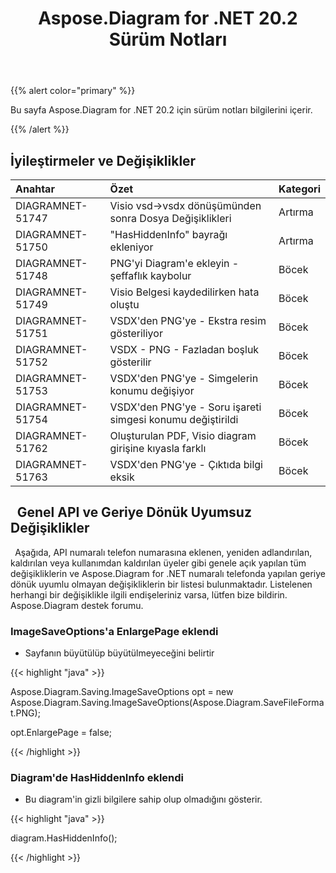 ﻿---
title: Aspose.Diagram for .NET 20.2 Sürüm Notları
type: docs
weight: 60
url: /tr/net/aspose-diagram-for-net-20-2-release-notes/
---
{{% alert color="primary" %}} 

Bu sayfa Aspose.Diagram for .NET 20.2 için sürüm notları bilgilerini içerir.

{{% /alert %}} 
## **İyileştirmeler ve Değişiklikler**

|**Anahtar**|**Özet**|**Kategori**|
|:- |:- |:- |
|DIAGRAMNET-51747|Visio vsd->vsdx dönüşümünden sonra Dosya Değişiklikleri|Artırma|
|DIAGRAMNET-51750|"HasHiddenInfo" bayrağı ekleniyor|Artırma|
|DIAGRAMNET-51748|PNG'yi Diagram'e ekleyin - şeffaflık kaybolur|Böcek|
|DIAGRAMNET-51749|Visio Belgesi kaydedilirken hata oluştu|Böcek|
|DIAGRAMNET-51751|VSDX'den PNG'ye - Ekstra resim gösteriliyor|Böcek|
|DIAGRAMNET-51752|VSDX - PNG - Fazladan boşluk gösterilir|Böcek|
|DIAGRAMNET-51753|VSDX'den PNG'ye - Simgelerin konumu değişiyor|Böcek|
|DIAGRAMNET-51754|VSDX'den PNG'ye - Soru işareti simgesi konumu değiştirildi|Böcek|
|DIAGRAMNET-51762|Oluşturulan PDF, Visio diagram girişine kıyasla farklı|Böcek|
|DIAGRAMNET-51763|VSDX'den PNG'ye - Çıktıda bilgi eksik|Böcek|
## ` `**Genel API ve Geriye Dönük Uyumsuz Değişiklikler**
` `Aşağıda, API numaralı telefon numarasına eklenen, yeniden adlandırılan, kaldırılan veya kullanımdan kaldırılan üyeler gibi genele açık yapılan tüm değişikliklerin ve Aspose.Diagram for .NET numaralı telefonda yapılan geriye dönük uyumlu olmayan değişikliklerin bir listesi bulunmaktadır. Listelenen herhangi bir değişiklikle ilgili endişeleriniz varsa, lütfen bize bildirin. Aspose.Diagram destek forumu.
### **ImageSaveOptions'a EnlargePage eklendi**
- Sayfanın büyütülüp büyütülmeyeceğini belirtir

{{< highlight "java" >}}

 Aspose.Diagram.Saving.ImageSaveOptions opt = new Aspose.Diagram.Saving.ImageSaveOptions(Aspose.Diagram.SaveFileFormat.PNG);

opt.EnlargePage = false;

{{< /highlight >}}
### **Diagram'de HasHiddenInfo eklendi**
- Bu diagram'in gizli bilgilere sahip olup olmadığını gösterir.



{{< highlight "java" >}}

 diagram.HasHiddenInfo();

{{< /highlight >}}





